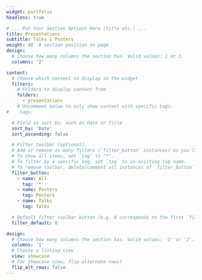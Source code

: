 ```yaml
---
widget: portfolio
headless: true

# ... Put Your Section Options Here (title etc.) ...
title: Presentations
subtitle: Talks & Posters
weight: 40  # section position on page
design:
  # Choose how many columns the section has. Valid values: 1 or 2.
  columns: '2'

content:
  # Choose which content to display in the widget
  filters:
    # Folders to display content from
    folders:
      - presentations
    # Uncomment below to only show content with specific tags:
#    tags:

  # Field to sort by, such as Date or Title
  sort_by: 'Date'
  sort_ascending: false

  # Filter toolbar (optional).
  # Add or remove as many filters (`filter_button` instances) as you like.
  # To show all items, set `tag` to "*".
  # To filter by a specific tag, set `tag` to an existing tag name.
  # To remove toolbar, delete/comment all instances of `filter_button` below.
  filter_button:
    - name: All
      tag: '*'
    - name: Posters 
      tag: Posters
    - name: Talks
      tag: Talks

  # Default filter toolbar button (e.g. 0 corresponds to the first `filter_button` instance above)
  filter_default: 0

design:
  # Choose how many columns the section has. Valid values: '1' or '2'.
  columns: '1'
  # Choose a listing view
  view: showcase
  # For Showcase view, flip alternate rows?
  flip_alt_rows: false
---
```

